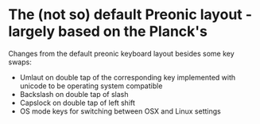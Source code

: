 # The (not so) default Preonic layout - largely based on the Planck's

Changes from the default preonic keyboard layout besides some key swaps:

* Umlaut on double tap of the corresponding key implemented with unicode to be operating system compatible
* Backslash on double tap of slash
* Capslock on double tap of left shift
* OS mode keys for switching between OSX and Linux settings 